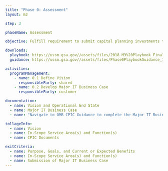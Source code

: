 ```yaml
---
title: "Phase 0: Assessment"
layout: m3

step: 3

phaseName: Assessment

objective: Fulfill requirement to submit capital planning investments though Capital Planning and Investment Control (CPIC) process with required additional information.

downloads:
  playbook: https://ussm.gsa.gov//assets/files/2018_M3%20Playbook_Final_Phase%200.pdf
  guidance: https://ussm.gsa.gov//assets/files/Phase0PlaybookGuidance_10.05.18FINAL.pdf

activities:
  programManagement:
    - name: 0.1 Define Vision
      responsibleParty: shared
    - name: 0.2 Develop Major IT Business Case
      responsibleParty: customer

documentation:
  - name: Vision and Operational End State
  - name: Major IT Business Case
  - name: "Navigate to OMB CPIC Guidance to complete the Major IT Business Case by clicking <a href='https://www.google.com/url?q=https://www.whitehouse.gov/wp-content/uploads/2018/06/fy-2020-it-budget-guidance.pdf&sa=D&source=hangouts&ust=1556303168003000&usg=AFQjCNFfUa_kCwa-W4t9gb3CHJQrQLIYSw'>here</a>."

tollageInfo:
  - name: Vision
  - name: In-Scope Service Area(s) and Function(s)
  - name: CPIC Documents

exitCriteria:
  - name: Purpose, Goals, and Current or Expected Benefits
  - name: In-Scope Service Area(s) and Function(s)
  - name: Submission of Major IT Business Case
---
```

